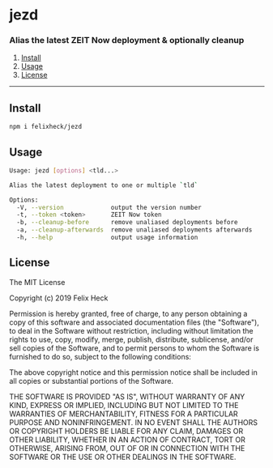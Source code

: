 # jezd
### Alias the latest ZEIT Now deployment & optionally cleanup

1. [Install](#install)
1. [Usage](#usage)
1. [License](#license)

---

## Install
```sh
npm i felixheck/jezd
```

## Usage
```sh
Usage: jezd [options] <tld...>

Alias the latest deployment to one or multiple `tld`

Options:
  -V, --version             output the version number
  -t, --token <token>       ZEIT Now token
  -b, --cleanup-before      remove unaliased deployments before
  -a, --cleanup-afterwards  remove unaliased deployments afterwards
  -h, --help                output usage information
```

## License
The MIT License

Copyright (c) 2019 Felix Heck

Permission is hereby granted, free of charge, to any person obtaining a copy
of this software and associated documentation files (the "Software"), to deal
in the Software without restriction, including without limitation the rights
to use, copy, modify, merge, publish, distribute, sublicense, and/or sell
copies of the Software, and to permit persons to whom the Software is
furnished to do so, subject to the following conditions:

The above copyright notice and this permission notice shall be included in
all copies or substantial portions of the Software.

THE SOFTWARE IS PROVIDED "AS IS", WITHOUT WARRANTY OF ANY KIND, EXPRESS OR
IMPLIED, INCLUDING BUT NOT LIMITED TO THE WARRANTIES OF MERCHANTABILITY,
FITNESS FOR A PARTICULAR PURPOSE AND NONINFRINGEMENT. IN NO EVENT SHALL THE
AUTHORS OR COPYRIGHT HOLDERS BE LIABLE FOR ANY CLAIM, DAMAGES OR OTHER
LIABILITY, WHETHER IN AN ACTION OF CONTRACT, TORT OR OTHERWISE, ARISING FROM,
OUT OF OR IN CONNECTION WITH THE SOFTWARE OR THE USE OR OTHER DEALINGS IN
THE SOFTWARE.
